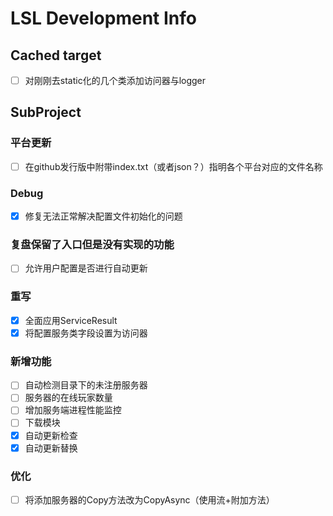 ﻿# LSL Development Info

## Cached target

 - [ ] 对刚刚去static化的几个类添加访问器与logger

## SubProject

### 平台更新
 - [ ] 在github发行版中附带index.txt（或者json？）指明各个平台对应的文件名称

### Debug
 - [x] 修复无法正常解决配置文件初始化的问题

### 复盘保留了入口但是没有实现的功能
 - [ ] 允许用户配置是否进行自动更新

### 重写
 - [x] 全面应用ServiceResult
 - [x] 将配置服务类字段设置为访问器

### 新增功能
 - [ ] 自动检测目录下的未注册服务器
 - [ ] 服务器的在线玩家数量
 - [ ] 增加服务端进程性能监控
 - [ ] 下载模块
 - [x] 自动更新检查
 - [x] 自动更新替换

### 优化
 - [ ] 将添加服务器的Copy方法改为CopyAsync（使用流+附加方法）